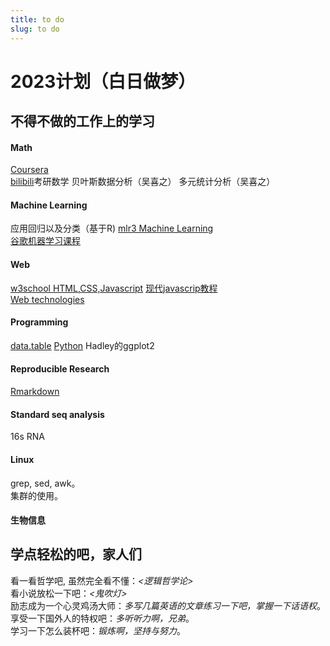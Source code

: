 ```yaml
---
title: to do
slug: to do
---
```

# 2023计划（白日做梦）
##   不得不做的工作上的学习
#### Math
[Coursera](https://www.coursera.org/)  
[bilibili](https://www.bilibili.com/)考研数学 
贝叶斯数据分析（吴喜之） 
多元统计分析（吴喜之）
####  Machine Learning
应用回归以及分类（基于R) 
[mlr3 Machine Learning](https://introduction-to-machine-learning.netlify.app/)  
[谷歌机器学习课程](https://developers.google.com/machine-learning/foundational-courses) 

#### Web
[w3school  HTML,CSS,Javascript](https://www.w3school.com.cn/h.asp)
[现代javascrip教程](https://zh.javascript.info/)  
[Web technologies](https://developer.mozilla.org/en-US/)

#### Programming 

[data.table](https://rdatatable.gitlab.io/data.table/articles/datatable-programming.html#introduction) 
[Python](https://www.w3school.com.cn/h.asp) 
Hadley的ggplot2 

#### Reproducible Research
[Rmarkdown](https://rmarkdown.rstudio.com/)

#### Standard seq analysis

16s RNA

#### Linux
grep, sed, awk。  
集群的使用。

#### 生物信息


##   学点轻松的吧，家人们
看一看哲学吧, 虽然完全看不懂：*<逻辑哲学论>*  
看小说放松一下吧：*<鬼吹灯>*   
励志成为一个心灵鸡汤大师：*多写几篇英语的文章练习一下吧，掌握一下话语权*。  
享受一下国外人的特权吧：*多听听力啊，兄弟*。  
学习一下怎么装杯吧：*锻炼啊，坚持与努力*。
